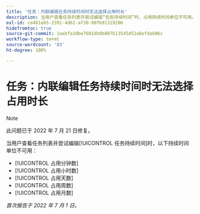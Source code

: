 ```yaml
---
title: '任务：内联编辑任务持续时间时无法选择占用时长'
description: 当用户查看任务列表并尝试编辑“任务持续时间”时，占用持续时间单位不可用。
exl-id: ce481ab5-2391-4d62-af30-90fb91319206
hidefromtoc: true
source-git-commit: 1aebfa10be7601db9b807b13545d52a6efdab06c
workflow-type: tm+mt
source-wordcount: '83'
ht-degree: 100%

---
```


# 任务：内联编辑任务持续时间时无法选择占用时长

>[!NOTE]
>
>此问题已于 2022 年 7 月 21 日修复。

当用户查看任务列表并尝试编辑[!UICONTROL 任务持续时间]时，以下持续时间单位不可用：

* [!UICONTROL 占用分钟数]
* [!UICONTROL 占用小时数]
* [!UICONTROL 占用天数]
* [!UICONTROL 占用周数]
* [!UICONTROL 占用月数]

_首次报告于 2022 年 7 月 1 日。_

